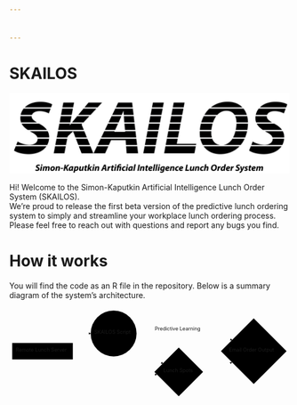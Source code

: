 ```yaml
---


---
```


<h1 id="skailos">SKAILOS</h1>
<p><img src="https://github.com/SKAILOS/SKAILOS/blob/master/SKAILOS.png" alt="SKAILOS logo"></p>
<p>Hi! Welcome to the Simon-Kaputkin Artificial Intelligence Lunch Order System (SKAILOS).<br>
We’re proud to release the first beta version of the predictive lunch ordering system to simply and streamline your workplace lunch ordering process. Please feel free to reach out with questions and report any bugs you find.</p>
<h1 id="how-it-works">How it works</h1>
<p>You will find the code as an R file in the repository. Below is a summary diagram of the system’s architecture.</p>
<div class="mermaid"><svg xmlns="http://www.w3.org/2000/svg" id="mermaid-svg-6CbWYsIVJV34Wa5v" width="100%" style="max-width: 784.2484436035156px;" viewBox="0 0 784.2484436035156 255.96172332763672"><g transform="translate(-12, -12)"><g class="output"><g class="clusters"></g><g class="edgePaths"><g class="edgePath" style="opacity: 1;"><path class="path" d="M155.83493094384943,110.8046875L214.765625,84.203125L239.765625,84.203125" marker-end="url(#arrowhead3901)" style="fill:none"></path><defs><marker id="arrowhead3901" viewBox="0 0 10 10" refX="9" refY="5" markerUnits="strokeWidth" markerWidth="8" markerHeight="6" orient="auto"><path d="M 0 0 L 10 5 L 0 10 z" class="arrowheadPath" style="stroke-width: 1; stroke-dasharray: 1, 0;"></path></marker></defs></g><g class="edgePath" style="opacity: 1;"><path class="path" d="M142.0204699496368,156.8046875L214.765625,201.8570327758789L303.96875,201.8570327758789L393.171875,201.8570327758789L425.2772698273931,198.9624245515142" marker-end="url(#arrowhead3902)" style="fill:none"></path><defs><marker id="arrowhead3902" viewBox="0 0 10 10" refX="9" refY="5" markerUnits="strokeWidth" markerWidth="8" markerHeight="6" orient="auto"><path d="M 0 0 L 10 5 L 0 10 z" class="arrowheadPath" style="stroke-width: 1; stroke-dasharray: 1, 0;"></path></marker></defs></g><g class="edgePath" style="opacity: 1;"><path class="path" d="M367.7722100960736,77.05052131082726L393.171875,74.203125L486.2765655517578,74.203125L579.3812561035156,74.203125L635.9197526281432,103.2661909753723" marker-end="url(#arrowhead3903)" style="fill:none"></path><defs><marker id="arrowhead3903" viewBox="0 0 10 10" refX="9" refY="5" markerUnits="strokeWidth" markerWidth="8" markerHeight="6" orient="auto"><path d="M 0 0 L 10 5 L 0 10 z" class="arrowheadPath" style="stroke-width: 1; stroke-dasharray: 1, 0;"></path></marker></defs></g><g class="edgePath" style="opacity: 1;"><path class="path" d="M357.7800601355274,119.22289314977095L393.171875,142.2554702758789L442.34356918699547,168.68533553712558" marker-end="url(#arrowhead3904)" style="fill:none"></path><defs><marker id="arrowhead3904" viewBox="0 0 10 10" refX="9" refY="5" markerUnits="strokeWidth" markerWidth="8" markerHeight="6" orient="auto"><path d="M 0 0 L 10 5 L 0 10 z" class="arrowheadPath" style="stroke-width: 1; stroke-dasharray: 1, 0;"></path></marker></defs></g><g class="edgePath" style="opacity: 1;"><path class="path" d="M554.8812469482422,192.35703277587893L579.3812561035156,191.8570327758789L635.3806251187488,164.8040565152332" marker-end="url(#arrowhead3905)" style="fill:none"></path><defs><marker id="arrowhead3905" viewBox="0 0 10 10" refX="9" refY="5" markerUnits="strokeWidth" markerWidth="8" markerHeight="6" orient="auto"><path d="M 0 0 L 10 5 L 0 10 z" class="arrowheadPath" style="stroke-width: 1; stroke-dasharray: 1, 0;"></path></marker></defs></g></g><g class="edgeLabels"><g class="edgeLabel" transform="" style="opacity: 1;"><g transform="translate(0,0)" class="label"><foreignObject width="0" height="0"><div xmlns="http://www.w3.org/1999/xhtml" style="display: inline-block; white-space: nowrap;"><span class="edgeLabel"></span></div></foreignObject></g></g><g class="edgeLabel" transform="" style="opacity: 1;"><g transform="translate(0,0)" class="label"><foreignObject width="0" height="0"><div xmlns="http://www.w3.org/1999/xhtml" style="display: inline-block; white-space: nowrap;"><span class="edgeLabel"></span></div></foreignObject></g></g><g class="edgeLabel" transform="translate(486.2765655517578,74.203125)" style="opacity: 1;"><g transform="translate(-67.078125,-13)" class="label"><foreignObject width="134.15625" height="26"><div xmlns="http://www.w3.org/1999/xhtml" style="display: inline-block; white-space: nowrap;"><span class="edgeLabel">Predictive Learning</span></div></foreignObject></g></g><g class="edgeLabel" transform="" style="opacity: 1;"><g transform="translate(0,0)" class="label"><foreignObject width="0" height="0"><div xmlns="http://www.w3.org/1999/xhtml" style="display: inline-block; white-space: nowrap;"><span class="edgeLabel"></span></div></foreignObject></g></g><g class="edgeLabel" transform="" style="opacity: 1;"><g transform="translate(0,0)" class="label"><foreignObject width="0" height="0"><div xmlns="http://www.w3.org/1999/xhtml" style="display: inline-block; white-space: nowrap;"><span class="edgeLabel"></span></div></foreignObject></g></g></g><g class="nodes"><g class="node" id="A" transform="translate(104.8828125,133.8046875)" style="opacity: 1;"><rect rx="0" ry="0" x="-84.8828125" y="-23" width="169.765625" height="46"></rect><g class="label" transform="translate(0,0)"><g transform="translate(-74.8828125,-13)"><foreignObject width="149.765625" height="26"><div xmlns="http://www.w3.org/1999/xhtml" style="display: inline-block; white-space: nowrap;">Remote Lunch Server</div></foreignObject></g></g></g><g class="node" id="B" transform="translate(303.96875,84.203125)" style="opacity: 1;"><circle x="-64.203125" y="-23" r="64.203125"></circle><g class="label" transform="translate(0,0)"><g transform="translate(-54.203125,-13)"><foreignObject width="108.40625" height="26"><div xmlns="http://www.w3.org/1999/xhtml" style="display: inline-block; white-space: nowrap;">SKAILOS Script</div></foreignObject></g></g></g><g class="node" id="C" transform="translate(486.2765655517578,191.8570327758789)" style="opacity: 1;"><polygon points="68.1046875,0 136.209375,-68.1046875 68.1046875,-136.209375 0,-68.1046875" rx="5" ry="5" transform="translate(-68.1046875,68.1046875)"></polygon><g class="label" transform="translate(0,0)"><g transform="translate(-42.671875,-13)"><foreignObject width="85.34375" height="26"><div xmlns="http://www.w3.org/1999/xhtml" style="display: inline-block; white-space: nowrap;">Lunch Spots</div></foreignObject></g></g></g><g class="node" id="D" transform="translate(696.3148498535156,133.8046875)" style="opacity: 1;"><polygon points="91.93359375,0 183.8671875,-91.93359375 91.93359375,-183.8671875 0,-91.93359375" rx="5" ry="5" transform="translate(-91.93359375,91.93359375)"></polygon><g class="label" transform="translate(0,0)"><g transform="translate(-69.1484375,-13)"><foreignObject width="138.296875" height="26"><div xmlns="http://www.w3.org/1999/xhtml" style="display: inline-block; white-space: nowrap;">Email Order Output</div></foreignObject></g></g></g></g></g></g></svg></div>

